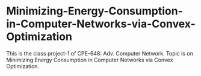 # Minimizing-Energy-Consumption-in-Computer-Networks-via-Convex-Optimization
This is the class project-1 of CPE-648: Adv. Computer Network. Topic is on Minimizing Energy Consumption in Computer Networks via Convex Optimization.
